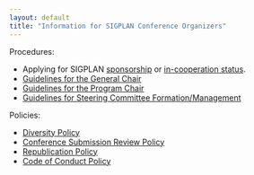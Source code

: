 ```yaml
---
layout: default
title: "Information for SIGPLAN Conference Organizers"
---
```


Procedures:
- Applying for SIGPLAN [sponsorship](/Resources/Proposals/Sponsored) or [in-cooperation status](/Resources/Proposals/Cooperated).
- [Guidelines for the General Chair](/Resources/Guidelines/GenChair)
- [Guidelines for the Program Chair](/Resources/Guidelines/ProChair)
- [Guidelines for Steering Committee Formation/Management](/Resources/Guidelines/SCommittee)

Policies:
- [Diversity Policy](/Resources/Policies/Diversity)
- [Conference Submission Review Policy](/Resources/Policies/Review)
- [Republication Policy](/Resources/Policies/Republication)
- [Code of Conduct Policy](/Resources/Policies/CodeOfConduct/)
